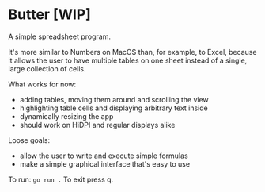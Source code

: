 # Butter [WIP]


A simple spreadsheet program.


It's more similar to Numbers on MacOS than, for example, to Excel, because it
allows the user to have multiple tables on one sheet instead of a single, large
collection of cells.

What works for now:
- adding tables, moving them around and scrolling the view
- highlighting table cells and displaying arbitrary text inside
- dynamically resizing the app
- should work on HiDPI and regular displays alike

Loose goals:
- allow the user to write and execute simple formulas
- make a simple graphical interface that's easy to use

To run: `go run .` To exit press q.
